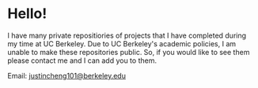# Hello!

I have many private repositiories of projects that I have completed during my time at UC Berkeley. 
Due to UC Berkeley's academic policies, I am unable to make these repositories public. 
So, if you would like to see them please contact me and I can add you to them.

Email: justincheng101@berkeley.edu
